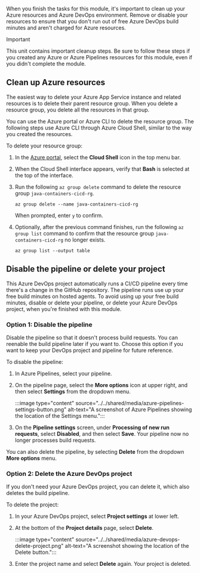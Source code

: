 When you finish the tasks for this module, it's important to clean up your Azure resources and Azure DevOps environment. Remove or disable your resources to ensure that you don't run out of free Azure DevOps build minutes and aren't charged for Azure resources.

> [!IMPORTANT]
> This unit contains important cleanup steps. Be sure to follow these steps if you created any Azure or Azure Pipelines resources for this module, even if you didn't complete the module.

## Clean up Azure resources

The easiest way to delete your Azure App Service instance and related resources is to delete their parent resource group. When you delete a resource group, you delete all the resources in that group.

You can use the Azure portal or Azure CLI to delete the resource group. The following steps use Azure CLI through Azure Cloud Shell, similar to the way you created the resources.

To delete your resource group:

1. In the [Azure portal](https://portal.azure.com?azure-portal=true), select the **Cloud Shell** icon in the top menu bar.

1. When the Cloud Shell interface appears, verify that **Bash** is selected at the top of the interface.

1. Run the following `az group delete` command to delete the resource group `java-containers-cicd-rg`.

   ```azurecli
   az group delete --name java-containers-cicd-rg
   ```

   When prompted, enter `y` to confirm.

1. Optionally, after the previous command finishes, run the following `az group list` command to confirm that the resource group `java-containers-cicd-rg` no longer exists.

   ```azurecli
   az group list --output table
   ```

## Disable the pipeline or delete your project

This Azure DevOps project automatically runs a CI/CD pipeline every time there's a change in the GitHub repository. The pipeline runs use up your free build minutes on hosted agents. To avoid using up your free build minutes, disable or delete your pipeline, or delete your Azure DevOps project, when you're finished with this module.

### Option 1: Disable the pipeline

Disable the pipeline so that it doesn't process build requests. You can reenable the build pipeline later if you want to. Choose this option if you want to keep your DevOps project and pipeline for future reference.

To disable the pipeline:

1. In Azure Pipelines, select your pipeline.
1. On the pipeline page, select the **More options** icon at upper right, and then select **Settings** from the dropdown menu.

   :::image type="content" source="../../shared/media/azure-pipelines-settings-button.png" alt-text="A screenshot of Azure Pipelines showing the location of the Settings menu.":::

1. On the **Pipeline settings** screen, under **Processing of new run requests**, select **Disabled**, and then select **Save**. Your pipeline now no longer processes build requests.

You can also delete the pipeline, by selecting **Delete** from the dropdown **More options** menu.

### Option 2: Delete the Azure DevOps project

If you don't need your Azure DevOps project, you can delete it, which also deletes the build pipeline.

To delete the project:

1. In your Azure DevOps project, select **Project settings** at lower left.
1. At the bottom of the **Project details** page, select **Delete**.

   :::image type="content" source="../../shared/media/azure-devops-delete-project.png" alt-text="A screenshot showing the location of the Delete button.":::

1. Enter the project name and select **Delete** again. Your project is deleted.
